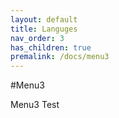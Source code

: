 ```yaml
---
layout: default
title: Languges
nav_order: 3
has_children: true
premalink: /docs/menu3
---
```


#Menu3

Menu3 Test